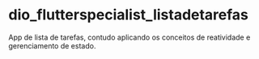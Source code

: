 # dio_flutterspecialist_listadetarefas
App de lista de tarefas, contudo aplicando os conceitos de reatividade e gerenciamento de estado.
